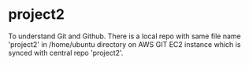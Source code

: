 # project2
To understand Git and Github. There is a local repo with same file name 'project2' in /home/ubuntu directory on AWS GIT EC2 instance which is synced with central repo 'project2'.
